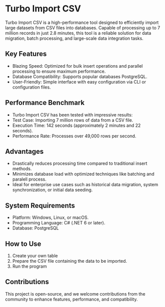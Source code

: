 # Turbo Import CSV
Turbo Import CSV is a high-performance tool designed to efficiently import large datasets from CSV files into databases. Capable of processing up to 7 million records in just 2.8 minutes, this tool is a reliable solution for data migration, batch processing, and large-scale data integration tasks.
 
## Key Features
- Blazing Speed: Optimized for bulk insert operations and parallel processing to ensure maximum performance.
- Database Compatibility: Supports popular databases PostgreSQL.
- User-Friendly: Simple interface with easy configuration via CLI or configuration files.

## Performance Benchmark
- Turbo Import CSV has been tested with impressive results:
- Test Case: Importing 7 million rows of data from a CSV file.
- Execution Time: 142 seconds (approximately 2 minutes and 22 seconds).
- Performance Rate: Processes over 49,000 rows per second.

## Advantages
- Drastically reduces processing time compared to traditional insert methods.
- Minimizes database load with optimized techniques like batching and paralell process.
- Ideal for enterprise use cases such as historical data migration, system synchronization, or initial data seeding.
 
## System Requirements

- Platform: Windows, Linux, or macOS.
- Programming Language: C# (.NET 6 or later).
- Database: PostgreSQL
 
## How to Use
1. Create your own table 
2. Prepare the CSV file containing the data to be imported.
3. Run the program
## Contributions
This project is open-source, and we welcome contributions from the community to enhance features, performance, and compatibility.